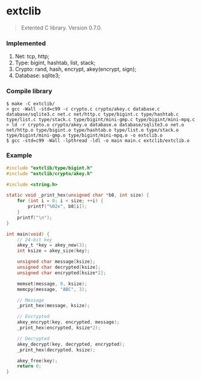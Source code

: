 # extclib
> Extented C library. Version 0.7.0.

### Implemented
1. Net: tcp, http;
2. Type: bigint, hashtab, list, stack;
3. Crypto: rand, hash, encrypt, akey(encrypt, sign);
4. Database: sqlite3;

### Compile library
```
$ make -C extclib/
> gcc -Wall -std=c99 -c crypto.c crypto/akey.c database.c database/sqlite3.c net.c net/http.c type/bigint.c type/hashtab.c type/list.c type/stack.c type/bigint/mini-gmp.c type/bigint/mini-mpq.c
> ld -r crypto.o crypto/akey.o database.o database/sqlite3.o net.o net/http.o type/bigint.o type/hashtab.o type/list.o type/stack.o type/bigint/mini-gmp.o type/bigint/mini-mpq.o -o extclib.o
$ gcc -std=c99 -Wall -lpthread -ldl -o main main.c extclib/extclib.o
```

### Example
```c
#include "extclib/type/bigint.h"
#include "extclib/crypto/akey.h"

#include <string.h>

static void _print_hex(unsigned char *b8, int size) {
	for (int i = 0; i < size; ++i) {
		printf("%02x", b8[i]);
	}
	printf("\n");
}

int main(void) {
	// 24-bit key
	akey_t *key = akey_new(3);
	int ksize = akey_size(key);

	unsigned char message[ksize];
	unsigned char decrypted[ksize];
	unsigned char encrypted[ksize*2];

	memset(message, 0, ksize);
	memcpy(message, "ABC", 3);

	// Message
	_print_hex(message, ksize);

	// Encrypted
	akey_encrypt(key, encrypted, message);
	_print_hex(encrypted, ksize*2);

	// Decrypted
	akey_decrypt(key, decrypted, encrypted);
	_print_hex(decrypted, ksize);

	akey_free(key);
	return 0;
}
```
